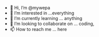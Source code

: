 - 👋 Hi, I’m @mywepa
- 👀 I’m interested in ...everything
- 🌱 I’m currently learning ... anything
- 💞️ I’m looking to collaborate on ... coding, 
- 📫 How to reach me ... here

<!---
mywepa/mywepa is a ✨ special ✨ repository because its `README.md` (this file) appears on your GitHub profile.
You can click the Preview link to take a look at your changes.
--->
